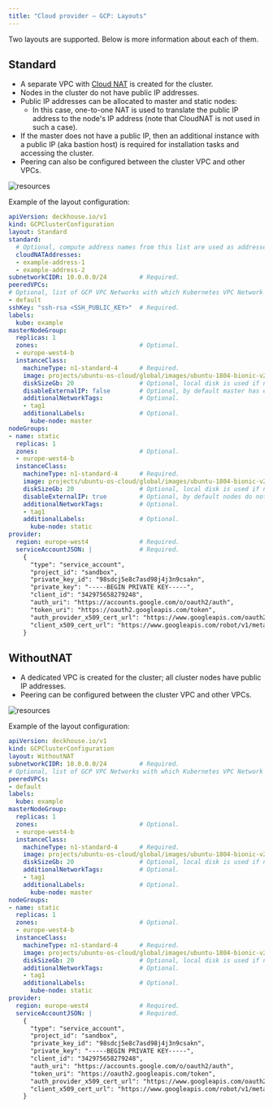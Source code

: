 ```yaml
---
title: "Cloud provider — GCP: Layouts"
---
```


Two layouts are supported. Below is more information about each of them.

## Standard
* A separate VPC with [Cloud NAT](https://cloud.google.com/nat/docs/overview) is created for the cluster.
* Nodes in the cluster do not have public IP addresses.
* Public IP addresses can be allocated to master and static nodes:
    * In this case, one-to-one NAT is used to translate the public IP address to the node's IP address (note that CloudNAT is not used in such a case).
* If the master does not have a public IP, then an additional instance with a public IP (aka bastion host) is required for installation tasks and accessing the cluster.
* Peering can also be configured between the cluster VPC and other VPCs.

![resources](https://docs.google.com/drawings/d/e/2PACX-1vR1oHqbXPJPYxUXwpkRGM6VPpZaNc8WoGH-N0Zqb9GexSc-NQDvsGiXe_Hc-Z1fMQWBRawuoy8FGENt/pub?w=989&amp;h=721)
<!--- Source: https://docs.google.com/drawings/d/1VTAoz6-65q7m99KA933e1phWImirxvb9-OLH9DRtWPE/edit --->

Example of the layout configuration:

```yaml
apiVersion: deckhouse.io/v1
kind: GCPClusterConfiguration
layout: Standard
standard:
  # Optional, compute address names from this list are used as addresses for Cloud NAT.
  cloudNATAddresses:
  - example-address-1
  - example-address-2
subnetworkCIDR: 10.0.0.0/24         # Required.
peeredVPCs:
# Optional, list of GCP VPC Networks with which Kubernetes VPC Network will be peered.
- default
sshKey: "ssh-rsa <SSH_PUBLIC_KEY>"  # Required.
labels:
  kube: example
masterNodeGroup:
  replicas: 1
  zones:                            # Optional.
  - europe-west4-b
  instanceClass:
    machineType: n1-standard-4      # Required.
    image: projects/ubuntu-os-cloud/global/images/ubuntu-1804-bionic-v20190911  # Required.
    diskSizeGb: 20                  # Optional, local disk is used if not specified.
    disableExternalIP: false        # Optional, by default master has externalIP.
    additionalNetworkTags:          # Optional.
    - tag1
    additionalLabels:               # Optional.
      kube-node: master
nodeGroups:
- name: static
  replicas: 1
  zones:                            # Optional.
  - europe-west4-b
  instanceClass:
    machineType: n1-standard-4      # Required.
    image: projects/ubuntu-os-cloud/global/images/ubuntu-1804-bionic-v20190911  # Required.
    diskSizeGb: 20                  # Optional, local disk is used if not specified.
    disableExternalIP: true         # Optional, by default nodes do not have externalIP.
    additionalNetworkTags:          # Optional.
    - tag1
    additionalLabels:               # Optional.
      kube-node: static
provider:
  region: europe-west4              # Required.
  serviceAccountJSON: |             # Required.
    {
      "type": "service_account",
      "project_id": "sandbox",
      "private_key_id": "98sdcj5e8c7asd98j4j3n9csakn",
      "private_key": "-----BEGIN PRIVATE KEY-----",
      "client_id": "342975658279248",
      "auth_uri": "https://accounts.google.com/o/oauth2/auth",
      "token_uri": "https://oauth2.googleapis.com/token",
      "auth_provider_x509_cert_url": "https://www.googleapis.com/oauth2/v1/certs",
      "client_x509_cert_url": "https://www.googleapis.com/robot/v1/metadata/x509/k8s-test%40sandbox.iam.gserviceaccount.com"
    }
```

## WithoutNAT
* A dedicated VPC is created for the cluster; all cluster nodes have public IP addresses.
* Peering can be configured between the cluster VPC and other VPCs.

![resources](https://docs.google.com/drawings/d/e/2PACX-1vTq2Jlx4k8OXt4acHeW6NvqABsZIPSDoOldDiGERYHWHmmKykSjXZ_ADvKecCC1L8Jjq4143uv5GWDR/pub?w=989&amp;h=721)
<!--- Source: https://docs.google.com/drawings/d/1uhWbQFiycsFkG9D1vNbJNrb33Ih4YMdCxvOX5maW5XQ/edit --->

Example of the layout configuration:

```yaml
apiVersion: deckhouse.io/v1
kind: GCPClusterConfiguration
layout: WithoutNAT
subnetworkCIDR: 10.0.0.0/24         # Required.
# Optional, list of GCP VPC Networks with which Kubernetes VPC Network will be peered.
peeredVPCs:
- default
labels:
  kube: example
masterNodeGroup:
  replicas: 1
  zones:                            # Optional.
  - europe-west4-b
  instanceClass:
    machineType: n1-standard-4      # Required.
    image: projects/ubuntu-os-cloud/global/images/ubuntu-1804-bionic-v20190911  # Required.
    diskSizeGb: 20                  # Optional, local disk is used if not specified.
    additionalNetworkTags:          # Optional.
    - tag1
    additionalLabels:               # Optional.
      kube-node: master
nodeGroups:
- name: static
  replicas: 1
  zones:                            # Optional.
  - europe-west4-b
  instanceClass:
    machineType: n1-standard-4      # Required.
    image: projects/ubuntu-os-cloud/global/images/ubuntu-1804-bionic-v20190911  # Required.
    diskSizeGb: 20                  # Optional, local disk is used if not specified.
    additionalNetworkTags:          # Optional.
    - tag1
    additionalLabels:               # Optional.
      kube-node: static
provider:
  region: europe-west4              # Required.
  serviceAccountJSON: |             # Required.
    {
      "type": "service_account",
      "project_id": "sandbox",
      "private_key_id": "98sdcj5e8c7asd98j4j3n9csakn",
      "private_key": "-----BEGIN PRIVATE KEY-----",
      "client_id": "342975658279248",
      "auth_uri": "https://accounts.google.com/o/oauth2/auth",
      "token_uri": "https://oauth2.googleapis.com/token",
      "auth_provider_x509_cert_url": "https://www.googleapis.com/oauth2/v1/certs",
      "client_x509_cert_url": "https://www.googleapis.com/robot/v1/metadata/x509/k8s-test%40sandbox.iam.gserviceaccount.com"
    }
```
